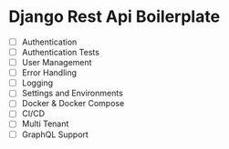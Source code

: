 # Django Rest Api Boilerplate

- [ ] Authentication
- [ ] Authentication Tests
- [ ] User Management
- [ ] Error Handling
- [ ] Logging
- [ ] Settings and Environments
- [ ] Docker & Docker Compose
- [ ] CI/CD
- [ ] Multi Tenant
- [ ] GraphQL Support
